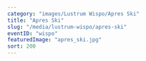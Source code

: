 ```yaml
---
category: "images/Lustrum Wispo/Apres Ski"
title: "Apres Ski"
slug: "/media/lustrum-wispo/apres-ski"
eventID: "wispo"
featuredImage: "apres_ski.jpg"
sort: 200
---
```

